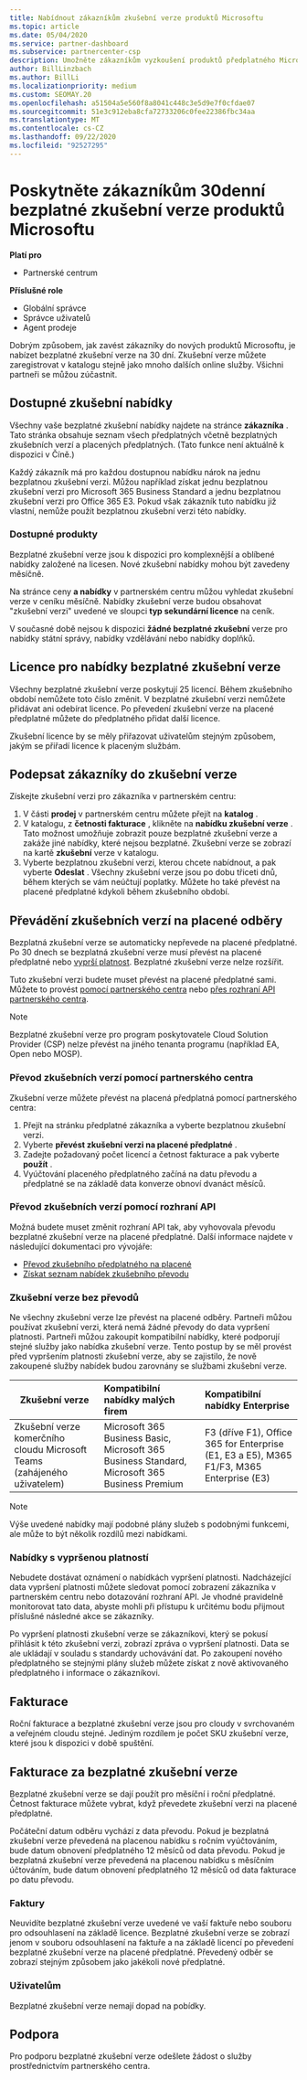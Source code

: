 ```yaml
---
title: Nabídnout zákazníkům zkušební verze produktů Microsoftu
ms.topic: article
ms.date: 05/04/2020
ms.service: partner-dashboard
ms.subservice: partnercenter-csp
description: Umožněte zákazníkům vyzkoušení produktů předplatného Microsoft po dobu 30 dnů. Zaregistrujte si tyto bezplatné zkušební verze v katalogu stejně jako mnoho dalších online služby.
author: BillLinzbach
ms.author: BillLi
ms.localizationpriority: medium
ms.custom: SEOMAY.20
ms.openlocfilehash: a51504a5e560f8a8041c448c3e5d9e7f0cfdae07
ms.sourcegitcommit: 51e3c912eba8cfa72733206c0fee22386fbc34aa
ms.translationtype: MT
ms.contentlocale: cs-CZ
ms.lasthandoff: 09/22/2020
ms.locfileid: "92527295"
---
```

# <a name="give-customers-30-day-free-trials-of-microsoft-products"></a>Poskytněte zákazníkům 30denní bezplatné zkušební verze produktů Microsoftu

**Platí pro**

- Partnerské centrum

**Příslušné role**
-   Globální správce 
-   Správce uživatelů
-   Agent prodeje

Dobrým způsobem, jak zavést zákazníky do nových produktů Microsoftu, je nabízet bezplatné zkušební verze na 30 dní. Zkušební verze můžete zaregistrovat v katalogu stejně jako mnoho dalších online služby. Všichni partneři se můžou zúčastnit.

## <a name="available-trial-offers"></a>Dostupné zkušební nabídky

Všechny vaše bezplatné zkušební nabídky najdete na stránce **zákazníka** . Tato stránka obsahuje seznam všech předplatných včetně bezplatných zkušebních verzí a placených předplatných. (Tato funkce není aktuálně k dispozici v Číně.)

Každý zákazník má pro každou dostupnou nabídku nárok na jednu bezplatnou zkušební verzi. Můžou například získat jednu bezplatnou zkušební verzi pro Microsoft 365 Business Standard a jednu bezplatnou zkušební verzi pro Office 365 E3. Pokud však zákazník tuto nabídku již vlastní, nemůže použít bezplatnou zkušební verzi této nabídky.

### <a name="available-products"></a>Dostupné produkty

Bezplatné zkušební verze jsou k dispozici pro komplexnější a oblíbené nabídky založené na licesen. Nové zkušební nabídky mohou být zavedeny měsíčně.

Na stránce ceny **a nabídky** v partnerském centru můžou vyhledat zkušební verze v ceníku měsíčně. Nabídky zkušební verze budou obsahovat "zkušební verzi" uvedené ve sloupci **typ sekundární licence** na ceník.

V současné době nejsou k dispozici **žádné bezplatné zkušební** verze pro nabídky státní správy, nabídky vzdělávání nebo nabídky doplňků.

## <a name="licenses-for-free-trial-offers"></a>Licence pro nabídky bezplatné zkušební verze

Všechny bezplatné zkušební verze poskytují 25 licencí. Během zkušebního období nemůžete toto číslo změnit. V bezplatné zkušební verzi nemůžete přidávat ani odebírat licence. Po převedení zkušební verze na placené předplatné můžete do předplatného přidat další licence.

Zkušební licence by se měly přiřazovat uživatelům stejným způsobem, jakým se přiřadí licence k placeným službám.

## <a name="sign-customers-up-for-trials"></a>Podepsat zákazníky do zkušební verze

Získejte zkušební verzi pro zákazníka v partnerském centru:

1. V části **prodej** v partnerském centru můžete přejít na **katalog** . 
2. V katalogu, z **četnosti fakturace** , klikněte na **nabídku zkušební verze** . Tato možnost umožňuje zobrazit pouze bezplatné zkušební verze a zakáže jiné nabídky, které nejsou bezplatné. Zkušební verze se zobrazí na kartě **zkušební** verze v katalogu.
3. Vyberte bezplatnou zkušební verzi, kterou chcete nabídnout, a pak vyberte **Odeslat** . Všechny zkušební verze jsou po dobu třiceti dnů, během kterých se vám neúčtují poplatky. Můžete ho také převést na placené předplatné kdykoli během zkušebního období.

## <a name="converting-trials-to-paid-subscriptions"></a>Převádění zkušebních verzí na placené odběry

Bezplatná zkušební verze se automaticky nepřevede na placené předplatné. Po 30 dnech se bezplatná zkušební verze musí převést na placené předplatné nebo [vyprší platnost](#expiring-offers). Bezplatné zkušební verze nelze rozšířit.

Tuto zkušební verzi budete muset převést na placené předplatné sami. Můžete to provést [pomocí partnerského centra](#convert-trials-using-partner-center) nebo [přes rozhraní API partnerského centra](#convert-trials-using-apis).

> [!NOTE]
> Bezplatné zkušební verze pro program poskytovatele Cloud Solution Provider (CSP) nelze převést na jiného tenanta programu (například EA, Open nebo MOSP).

### <a name="convert-trials-using-partner-center"></a>Převod zkušebních verzí pomocí partnerského centra

Zkušební verze můžete převést na placená předplatná pomocí partnerského centra:

1. Přejít na stránku předplatné zákazníka a vyberte bezplatnou zkušební verzi.
2. Vyberte **převést zkušební verzi na placené předplatné** .
3. Zadejte požadovaný počet licencí a četnost fakturace a pak vyberte **použít** .
4. Vyúčtování placeného předplatného začíná na datu převodu a předplatné se na základě data konverze obnoví dvanáct měsíců. 

### <a name="convert-trials-using-apis"></a>Převod zkušebních verzí pomocí rozhraní API

Možná budete muset změnit rozhraní API tak, aby vyhovovala převodu bezplatné zkušební verze na placené předplatné. Další informace najdete v následující dokumentaci pro vývojáře:

- [Převod zkušebního předplatného na placené](/partner-center/develop/convert-a-trial-subscription-to-paid)
- [Získat seznam nabídek zkušebního převodu](/partner-center/develop/get-a-list-of-trial-conversion-offers)

### <a name="trials-without-conversions"></a>Zkušební verze bez převodů

Ne všechny zkušební verze lze převést na placené odběry. Partneři můžou používat zkušební verzi, která nemá žádné převody do data vypršení platnosti. Partneři můžou zakoupit kompatibilní nabídky, které podporují stejné služby jako nabídka zkušební verze.  Tento postup by se měl provést před vypršením platnosti zkušební verze, aby se zajistilo, že nově zakoupené služby nabídek budou zarovnány se službami zkušební verze. 

|**Zkušební verze**   |**Kompatibilní nabídky malých firem**   |**Kompatibilní nabídky Enterprise**   |
|----------------------------|:---------------------------------|:------------------------------------------|
|Zkušební verze komerčního cloudu Microsoft Teams (zahájeného uživatelem)   |Microsoft 365 Business Basic, Microsoft 365 Business Standard, Microsoft 365 Business Premium   | F3 (dříve F1), Office 365 for Enterprise (E1, E3 a E5), M365 F1/F3, M365 Enterprise (E3)   |

>[!NOTE]
>Výše uvedené nabídky mají podobné plány služeb s podobnými funkcemi, ale může to být několik rozdílů mezi nabídkami.

### <a name="expiring-offers"></a>Nabídky s vypršenou platností

Nebudete dostávat oznámení o nabídkách vypršení platnosti. Nadcházející data vypršení platnosti můžete sledovat pomocí zobrazení zákazníka v partnerském centru nebo dotazování rozhraní API. Je vhodné pravidelně monitorovat tato data, abyste mohli při přístupu k určitému bodu přijmout příslušné následné akce se zákazníky.

Po vypršení platnosti zkušební verze se zákazníkovi, který se pokusí přihlásit k této zkušební verzi, zobrazí zpráva o vypršení platnosti. Data se ale ukládají v souladu s standardy uchovávání dat. Po zakoupení nového předplatného se stejnými plány služeb můžete získat z nově aktivovaného předplatného i informace o zákazníkovi.

## <a name="billing"></a>Fakturace

Roční fakturace a bezplatné zkušební verze jsou pro cloudy v svrchovaném a veřejném cloudu stejné. Jediným rozdílem je počet SKU zkušební verze, které jsou k dispozici v době spuštění.

## <a name="billing-for-free-trials"></a>Fakturace za bezplatné zkušební verze

Bezplatné zkušební verze se dají použít pro měsíční i roční předplatné. Četnost fakturace můžete vybrat, když převedete zkušební verzi na placené předplatné.

Počáteční datum odběru vychází z data převodu. Pokud je bezplatná zkušební verze převedená na placenou nabídku s ročním vyúčtováním, bude datum obnovení předplatného 12 měsíců od data převodu. Pokud je bezplatná zkušební verze převedená na placenou nabídku s měsíčním účtováním, bude datum obnovení předplatného 12 měsíců od data fakturace po datu převodu.

### <a name="invoices"></a>Faktury

Neuvidíte bezplatné zkušební verze uvedené ve vaší faktuře nebo souboru pro odsouhlasení na základě licence. Bezplatné zkušební verze se zobrazí jenom v souboru odsouhlasení na faktuře a na základě licencí po převedení bezplatné zkušební verze na placené předplatné. Převedený odběr se zobrazí stejným způsobem jako jakékoli nové předplatné.

### <a name="incentives"></a>Uživatelům

Bezplatné zkušební verze nemají dopad na pobídky.

## <a name="support"></a>Podpora

Pro podporu bezplatné zkušební verze odešlete žádost o služby prostřednictvím partnerského centra.